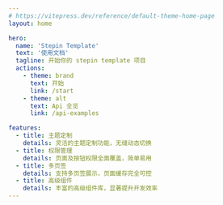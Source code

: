 ```yaml
---
# https://vitepress.dev/reference/default-theme-home-page
layout: home

hero:
  name: 'Stepin Template'
  text: '使用文档'
  tagline: 开始你的 stepin template 项目
  actions:
    - theme: brand
      text: 开始
      link: /start
    - theme: alt
      text: Api 全览
      link: /api-examples

features:
  - title: 主题定制
    details: 灵活的主题定制功能，无缝动态切换
  - title: 权限管理
    details: 页面及按钮权限全面覆盖，简单易用
  - title: 多页签
    details: 支持多页签展示，页面缓存完全可控
  - title: 高级组件
    details: 丰富的高级组件库，显著提升开发效率
---
```

